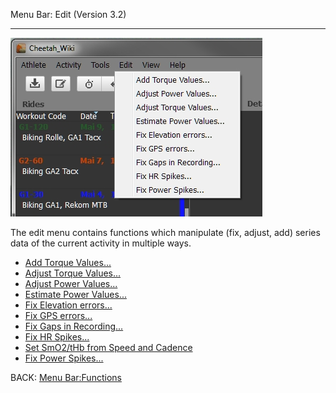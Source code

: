 Menu Bar: Edit (Version 3.2)
***

![Tools Menu](https://raw.githubusercontent.com/GoldenCheetah/GoldenCheetah/master/doc/wiki/MenuBar_Edit.jpg)

The edit menu contains functions which manipulate (fix, adjust, add) series data of the current activity in multiple ways.

* [Add Torque Values...](https://github.com/GoldenCheetah/GoldenCheetah/wiki/UG_Special-Topics_Activity-Processing#tool-add-torque)
* [Adjust Torque Values...](https://github.com/GoldenCheetah/GoldenCheetah/wiki/UG_Special-Topics_Activity-Processing#tool-adjust-torque)
* [Adjust Power Values...](https://github.com/GoldenCheetah/GoldenCheetah/wiki/UG_Special-Topics_Activity-Processing#tool-adjust-power)
* [Estimate Power Values...](https://github.com/GoldenCheetah/GoldenCheetah/wiki/UG_Special-Topics_Activity-Processing#tool-estimate-power)
* [Fix Elevation errors...](https://github.com/GoldenCheetah/GoldenCheetah/wiki/UG_Special-Topics_Activity-Processing#tool-fix-elevation-errors)
* [Fix GPS errors...](https://github.com/GoldenCheetah/GoldenCheetah/wiki/UG_Special-Topics_Activity-Processing#tool-fix-gps-errors)
* [Fix Gaps in Recording...](https://github.com/GoldenCheetah/GoldenCheetah/wiki/UG_Special-Topics_Activity-Processing#tool-fix-gaps-in-recording)
* [Fix HR Spikes...](https://github.com/GoldenCheetah/GoldenCheetah/wiki/UG_Special-Topics_Activity-Processing#tool-fix-hr-spikes)
* [Set SmO2/tHb from Speed and Cadence](https://github.com/GoldenCheetah/GoldenCheetah/wiki/UG_Special-Topics_Activity-Processing#edit-tool-set-smo2thb-from-speed-and-cadence)
* [Fix Power Spikes...](https://github.com/GoldenCheetah/GoldenCheetah/wiki/UG_Special-Topics_Activity-Processing#tool-fix-power-spikes)

BACK: [Menu Bar:Functions](https://github.com/GoldenCheetah/GoldenCheetah/wiki/UG_Menu-Bar_Functions)
